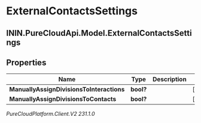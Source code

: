 # ExternalContactsSettings

## ININ.PureCloudApi.Model.ExternalContactsSettings

## Properties

|Name | Type | Description | Notes|
|------------ | ------------- | ------------- | -------------|
| **ManuallyAssignDivisionsToInteractions** | **bool?** |  | [optional] |
| **ManuallyAssignDivisionsToContacts** | **bool?** |  | [optional] |



_PureCloudPlatform.Client.V2 231.1.0_
